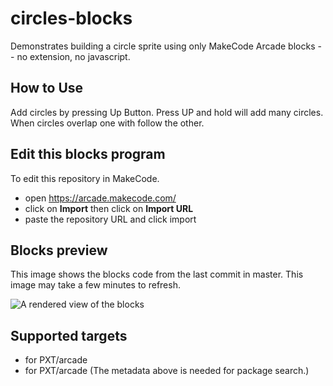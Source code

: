 # circles-blocks

Demonstrates building a circle sprite using only MakeCode Arcade blocks -- no extension, no javascript.

## How to Use

Add circles by pressing Up Button. 
Press UP and hold will add many circles. 
When circles overlap one with follow the other. 

## Edit this blocks program

To edit this repository in MakeCode.

* open https://arcade.makecode.com/
* click on **Import** then click on **Import URL**
* paste the repository URL and click import

## Blocks preview

This image shows the blocks code from the last commit in master.
This image may take a few minutes to refresh.

![A rendered view of the blocks](https://github.com/wecodemakecode/circles-10/raw/master/.makecode/blocks.png)

## Supported targets

* for PXT/arcade
* for PXT/arcade
(The metadata above is needed for package search.)

